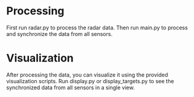 # Processing

First run radar.py to process the radar data. Then run main.py to process and synchronize the data from all sensors.

# Visualization

After processing the data, you can visualize it using the provided visualization scripts. Run display.py or display_targets.py to see the synchronized data from all sensors in a single view.